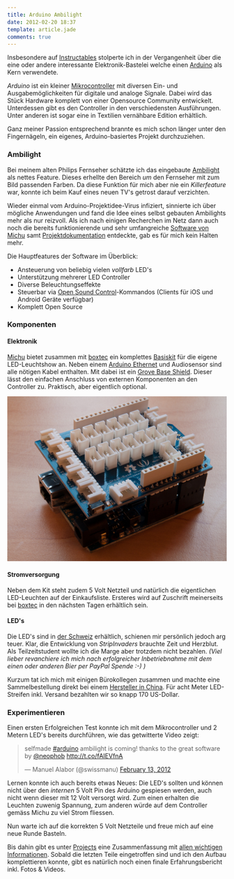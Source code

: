 ```yaml
---
title: Arduino Ambilight
date: 2012-02-20 18:37
template: article.jade
comments: true
---
```


Insbesondere auf [Instructables](http://www.instructables.com/) stolperte ich in der Vergangenheit über die eine oder andere interessante Elektronik-Bastelei welche einen [Arduino](http://www.arduino.cc/) als Kern verwendete.

*Arduino* ist ein kleiner [Mikrocontroller](http://de.wikipedia.org/?search=Mikrocontroller) mit diversen Ein- und Ausgabemöglichkeiten für digitale und analoge Signale. Dabei wird das Stück Hardware komplett von einer Opensource Community entwickelt.
Unterdessen gibt es den Controller in den verschiedensten Ausführungen. Unter anderen ist sogar eine in Textilien vernähbare Edition erhältlich.

Ganz meiner Passion entsprechend brannte es mich schon länger unter den Fingernägeln, ein eigenes, Arduino-basiertes Projekt durchzuziehen.

<span class="more"></span>

### Ambilight
Bei meinem alten Philips Fernseher schätzte ich das eingebaute [Ambilight](http://de.wikipedia.org/?search=Ambilight) als nettes Feature. Dieses erhellte den Bereich *um* den Fernseher mit zum Bild passenden Farben.
Da diese Funktion für mich aber nie ein *Killerfeature* war, konnte ich beim Kauf eines neuen TV's getrost darauf verzichten.

Wieder einmal vom Arduino-Projektidee-Virus infiziert, sinnierte ich über mögliche Anwendungen und fand die Idee eines selbst gebauten Ambilights mehr als nur reizvoll.
Als ich nach einigen Recherchen im Netz dann auch noch die bereits funktionierende und sehr umfangreiche [Software von Michu](https://github.com/neophob/StripInvaders) samt [Projektdokumentation](http://pixelinvaders.ch/?page_id=396) entdeckte, gab es für mich kein Halten mehr.

Die Hauptfeatures der Software im Überblick:

* Ansteuerung von beliebig vielen *vollfarb* LED's
* Unterstützung mehrerer LED Controller
* Diverse Beleuchtungseffekte
* Steuerbar via [Open Sound Control](http://de.wikipedia.org/?search=Open%20Sound%20Control)-Kommandos (Clients für iOS und Android Geräte verfügbar)
* Komplett Open Source

### Komponenten
#### Elektronik
[Michu](http://www.neophob.com/) bietet zusammen mit [boxtec](http://www.boxtec.ch) ein komplettes [Basiskit](http://shop.boxtec.ch/product_info.php/products_id/40557) für die eigene LED-Leuchtshow an. Neben einem [Arduino Ethernet](http://arduino.cc/en/Main/ArduinoBoardEthernet) und Audiosensor sind alle nötigen Kabel enthalten.
Mit dabei ist ein [Grove Base Shield](http://www.seeedstudio.com/depot/grove-base-shield-p-754.html?cPath=132_134). Dieser lässt den einfachen Anschluss von externen Komponenten an den Controller zu. Praktisch, aber eigentlich optional.

![Arduino Ethernet mit Grove Base Shield](arduino-und-grove-base-shield.jpg)

#### Stromversorgung
Neben dem Kit steht zudem 5 Volt Netzteil und natürlich die eigentlichen LED-Leuchten auf der Einkaufsliste. Ersteres wird auf Zuschrift meinerseits bei [boxtec](http://www.boxtec.ch) in den nächsten Tagen erhältlich sein.

#### LED's
Die LED's sind in [der Schweiz](http://pixelinvaders.ch/?page_id=390) erhältlich, schienen mir persönlich jedoch arg teuer. Klar, die Entwicklung von *StripInvaders* brauchte Zeit und Herzblut. Als Teilzeitstudent wollte ich die Marge aber trotzdem nicht bezahlen. *(Viel lieber revanchiere ich mich nach erfolgreicher Inbetriebnahme mit dem einen oder anderen Bier per PayPal Spende :-) )*

Kurzum tat ich mich mit einigen Bürokollegen zusammen und machte eine Sammelbestellung direkt bei einem [Hersteller in China](http://rayconn.en.alibaba.com/product/453434275-200228857/Addressable_RGB_led_strip_WS2801.html). Für acht Meter LED-Streifen inkl. Versand bezahlten wir so knapp 170 US-Dollar.

### Experimentieren
Einen ersten Erfolgreichen Test konnte ich mit dem Mikrocontroller und 2 Metern LED's bereits durchführen, wie das getwitterte Video zeigt:

<blockquote class="twitter-tweet"><p>selfmade <a href="https://twitter.com/search?q=%23arduino&amp;src=hash">#arduino</a> ambilight is coming!&#10;thanks to the great software by <a href="https://twitter.com/neophob">@neophob</a> <a href="http://t.co/fAIEVfnA">http://t.co/fAIEVfnA</a></p>&mdash; Manuel Alabor (@swissmanu) <a href="https://twitter.com/swissmanu/statuses/169113593529380865">February 13, 2012</a></blockquote>
<script async src="//platform.twitter.com/widgets.js" charset="utf-8"></script>

Lernen konnte ich auch bereits etwas Neues: Die LED's sollten und können nicht über den *internen* 5 Volt Pin des Arduino gespiesen werden, auch nicht wenn dieser mit 12 Volt versorgt wird. Zum einen erhalten die Leuchten zuwenig Spannung, zum anderen würde auf dem Controller gemäss Michu zu viel Strom fliessen.

Nun warte ich auf die korrekten 5 Volt Netzteile und freue mich auf eine neue Runde Basteln. 

Bis dahin gibt es unter [Projects](projects/) eine Zusammenfassung mit [allen wichtigen Informationen](project/arduino-ambilight). Sobald die letzten Teile eingetroffen sind und ich den Aufbau komplettieren konnte, gibt es natürlich noch einen finale Erfahrungsbericht inkl. Fotos & Videos.
